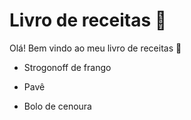 # Livro de receitas :ear_of_rice:

Olá! Bem vindo ao meu livro de receitas :wave:

- Strogonoff de frango

- Pavê
- Bolo de cenoura
  



  
